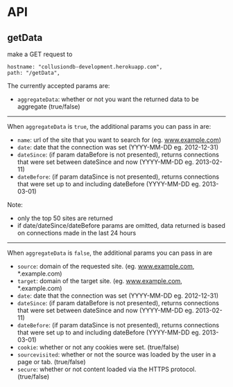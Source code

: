 API
===

getData
---
make a GET request to

    hostname: "collusiondb-development.herokuapp.com",
    path: "/getData",

The currently accepted params are:

* `aggregateData`: whether or not you want the returned data to be aggregate (true/false)

- - -

When `aggregateData` is `true`, the additional params you can pass in are:
* `name`: url of the site that you want to search for (eg. www.example.com)
* `date`: date that the connection was set (YYYY-MM-DD eg. 2012-12-31)
* `dateSince`: (if param dataBefore is not presented), returns connections that were set between dateSince and now (YYYY-MM-DD eg. 2013-02-11)
* `dateBefore`: (if param dataSince is not presented), returns connections that were set up to and including dateBefore (YYYY-MM-DD eg. 2013-03-01)

Note:
* only the top 50 sites are returned
* if date/dateSince/dateBefore params are omitted, data returned is based on connections made in the last 24 hours
    
- - -
When `aggregateData` is `false`, the additional params you can pass in are
* `source`: domain of the requested site. (eg. www.example.com, *.example.com)
* `target`: domain of the target site. (eg. www.example.com, *.example.com)
* `date`: date that the connection was set (YYYY-MM-DD eg. 2012-12-31)
* `dateSince`: (if param dataBefore is not presented), returns connections that were set between dateSince and now (YYYY-MM-DD eg. 2013-02-11)
* `dateBefore`: (if param dataSince is not presented), returns connections that were set up to and including dateBefore (YYYY-MM-DD eg. 2013-03-01)
* `cookie`: whether or not any cookies were set. (true/false)
* `sourcevisited`: whether or not the source was loaded by the user in a page or tab. (true/false)
* `secure`: whether or not content loaded via the HTTPS protocol. (true/false)
